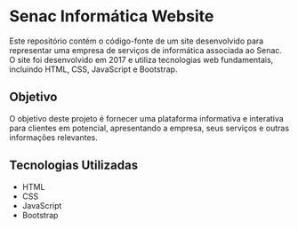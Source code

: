 # Senac Informática Website

Este repositório contém o código-fonte de um site desenvolvido para representar uma empresa de serviços de informática associada ao Senac. O site foi desenvolvido em 2017 e utiliza tecnologias web fundamentais, incluindo HTML, CSS, JavaScript e Bootstrap.

## Objetivo

O objetivo deste projeto é fornecer uma plataforma informativa e interativa para clientes em potencial, apresentando a empresa, seus serviços e outras informações relevantes.

## Tecnologias Utilizadas

- HTML
- CSS
- JavaScript
- Bootstrap
